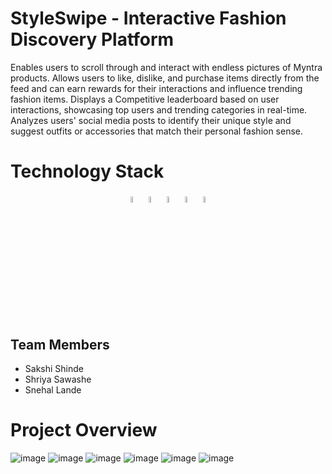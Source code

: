 # StyleSwipe - Interactive Fashion Discovery Platform
Enables users to scroll through and interact with endless pictures of Myntra products. Allows users to like, dislike, and purchase items directly from the feed and can earn rewards for their interactions and influence trending fashion items.
Displays a Competitive leaderboard based on user interactions, showcasing top users and trending categories in real-time. Analyzes users' social media posts to identify their unique style and suggest outfits or accessories that match their personal fashion sense.

<div>
      <h1>Technology Stack</h1>
      <p align ="center">
        <code><img src="https://img.icons8.com/color/48/000000/react-native.png" width="5%" /></code>
        <code><img src="https://img.icons8.com/color/48/000000/firebase.png" width="5%" /></code>
        <code><img src="https://img.icons8.com/color/48/000000/flask.png" width="5%"/></code>
        <code><img src="https://img.icons8.com/color/64/000000/git.png" width="5%"/></code>
        <code><img src="https://img.icons8.com/color/64/000000/github.png" width="5%"/></code>
      </p>
</div>

## Team Members 
- Sakshi Shinde
- Shriya Sawashe
- Snehal Lande



# Project Overview
![image](https://github.com/user-attachments/assets/26b35961-4445-4983-89d9-bc5f050cb1e9)
![image](https://github.com/user-attachments/assets/23f29e61-8073-4cd7-b2ff-6770991f2289)
![image](https://github.com/user-attachments/assets/0a6c459a-29d8-43c0-bef0-d549d0003106)
![image](https://github.com/user-attachments/assets/0dce7fb3-1688-49b0-8fc0-33824eb46afa)
![image](https://github.com/user-attachments/assets/fd2db7cd-ed8e-43e9-8443-7b6bf5b6e9c6)
![image](https://github.com/user-attachments/assets/deb2a3e9-8de6-4d35-a595-6aa7a624d00e)

